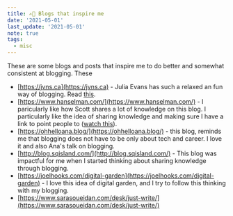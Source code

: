 ```yaml
---
title: ✍🏾 Blogs that inspire me
date: '2021-05-01'
last_update: '2021-05-01'
note: true
tags:
  - misc
---
```


These are some blogs and posts that inspire me to do better and somewhat consistent at blogging. These

- [https://jvns.ca](https://jvns.ca) - Julia Evans has such a relaxed an fun way of blogging. Read [this](https://jvns.ca/blog/2017/03/20/blogging-principles/).
- [https://www.hanselman.com/](https://www.hanselman.com/) - I paricularly like how Scott shares a lot of knowledge on this blog. I particularly like the idea of sharing knowledge and making sure I have a link to point people to ([watch this](https://youtu.be/V4NJo2Mfvrc?t=2369)).
- [https://ohhelloana.blog/](https://ohhelloana.blog/) - this blog, reminds me that blogging does not have to be only about tech and career. I love it and also Ana's talk on blogging.
- [http://blog.sqisland.com/](http://blog.sqisland.com/) - This blog was impactful for me when I started thinking about sharing knowledge through blogging.
- [https://joelhooks.com/digital-garden](https://joelhooks.com/digital-garden) - I love this idea of digital garden, and I try to follow this thinking with my blogging.
- [https://www.sarasoueidan.com/desk/just-write/](https://www.sarasoueidan.com/desk/just-write/)